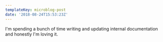 ```yaml
---
templateKey: microblog-post
date: '2018-08-24T15:53:23Z'
---
```


I'm spending a bunch of time writing and updating internal documentation and honestly I'm loving it.

